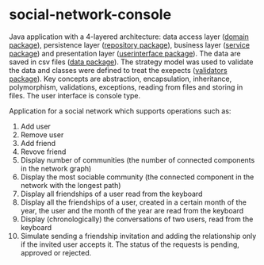 # social-network-console
Java application with a 4-layered architecture: data access layer ([domain package](https://github.com/Iri25/social-network/tree/main/SocialNetwork/src/main/java/socialnetwork/domain)), persistence layer ([repository package](https://github.com/Iri25/social-network/tree/main/SocialNetwork/src/main/java/socialnetwork/repository)), business layer ([service package](https://github.com/Iri25/social-network/tree/main/SocialNetwork/src/main/java/socialnetwork/service)) and presentation layer ([userinterface package](https://github.com/Iri25/social-network/tree/main/SocialNetwork/src/main/java/socialnetwork/userinterface)). The data are saved in csv files ([data package](https://github.com/Iri25/social-network/tree/main/SocialNetwork/data)). The strategy model was used to validate the data and classes were defined to treat the exepects ([validators package](https://github.com/Iri25/social-network/tree/main/SocialNetwork/src/main/java/socialnetwork/domain/validators)). Key concepts are abstraction, encapsulation, inheritance, polymorphism, validations, exceptions, reading from files and storing in files. The user interface is console type.

Application for a social network which supports operations such as:
1. Add user
2. Remove user
3. Add friend
4. Revove friend
5. Display number of communities (the number of connected components in the network graph)
6. Display the most sociable community (the connected component in the network with the longest path)
7. Display all friendships of a user read from the keyboard
8. Display all the friendships of a user, created in a certain month of the year, the user and the month of the year are read from the keyboard
9. Display (chronologically) the conversations of two users, read from the keyboard
10. Simulate sending a friendship invitation and adding the relationship only if the invited user accepts it. The status of the requests is pending, approved or rejected.
